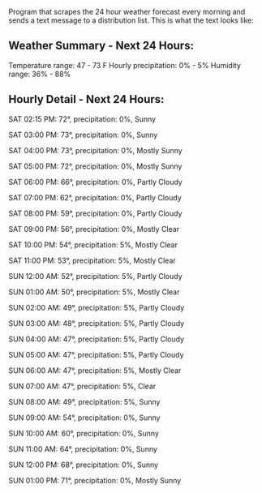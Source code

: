 Program that scrapes the 24 hour weather forecast every morning and sends a text message to a distribution list. This is what the text looks like:


Weather Summary - Next 24 Hours:
-------------------------------------------
Temperature range:                 47 - 73 F
Hourly precipitation:                0% - 5%
Humidity range:                    36% - 88%


Hourly Detail - Next 24 Hours:
-------------------------------------------
SAT 02:15 PM: 
72°, precipitation: 0%, Sunny

SAT 03:00 PM: 
73°, precipitation: 0%, Sunny

SAT 04:00 PM: 
73°, precipitation: 0%, Mostly Sunny

SAT 05:00 PM: 
72°, precipitation: 0%, Mostly Sunny

SAT 06:00 PM: 
66°, precipitation: 0%, Partly Cloudy

SAT 07:00 PM: 
62°, precipitation: 0%, Partly Cloudy

SAT 08:00 PM: 
59°, precipitation: 0%, Partly Cloudy

SAT 09:00 PM: 
56°, precipitation: 0%, Mostly Clear

SAT 10:00 PM: 
54°, precipitation: 5%, Mostly Clear

SAT 11:00 PM: 
53°, precipitation: 5%, Mostly Clear

SUN 12:00 AM: 
52°, precipitation: 5%, Partly Cloudy

SUN 01:00 AM: 
50°, precipitation: 5%, Mostly Clear

SUN 02:00 AM: 
49°, precipitation: 5%, Partly Cloudy

SUN 03:00 AM: 
48°, precipitation: 5%, Partly Cloudy

SUN 04:00 AM: 
47°, precipitation: 5%, Partly Cloudy

SUN 05:00 AM: 
47°, precipitation: 5%, Partly Cloudy

SUN 06:00 AM: 
47°, precipitation: 5%, Mostly Clear

SUN 07:00 AM: 
47°, precipitation: 5%, Clear

SUN 08:00 AM: 
49°, precipitation: 5%, Sunny

SUN 09:00 AM: 
54°, precipitation: 0%, Sunny

SUN 10:00 AM: 
60°, precipitation: 0%, Sunny

SUN 11:00 AM: 
64°, precipitation: 0%, Sunny

SUN 12:00 PM: 
68°, precipitation: 0%, Sunny

SUN 01:00 PM: 
71°, precipitation: 0%, Mostly Sunny
